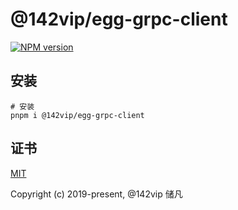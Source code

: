 # @142vip/egg-grpc-client

[![NPM version](https://img.shields.io/npm/v/@142vip/egg-grpc-client?labelColor=0b3d52&color=1da469&label=version)](https://www.npmjs.com/package/@142vip/egg-grpc-client)

## 安装

```shell
# 安装
pnpm i @142vip/egg-grpc-client
```

## 证书

[MIT](https://opensource.org/license/MIT)

Copyright (c) 2019-present, @142vip 储凡
